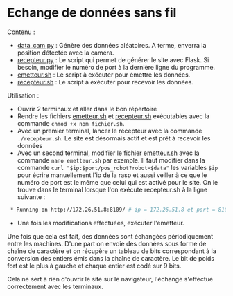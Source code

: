 # Echange de données sans fil

Contenu : 
- [data_cam.py] : Génère des données aléatoires. A terme, enverra la position détectée avec la caméra.
- [recepteur.py] : Le script qui permet de générer le site avec Flask. Si besoin, modifier le numéro de port à la dernière ligne du programme.
- [emetteur.sh] : Le script à exécuter pour émettre les données.
- [recepteur.sh] : Le script à exécuter pour recevoir les données.


Utilisation : 
- Ouvrir 2 terminaux et aller dans le bon répertoire
- Rendre les fichiers [emetteur.sh] et [recepteur.sh] exécutables  avec la commande `chmod +x nom_fichier.sh`.
- Avec un premier terminal, lancer le récepteur avec la commande `./recepteur.sh`. Le site est désormais actif et est prêt à recevoir les données
- Avec un second terminal, modifier le fichier [emetteur.sh] avec la commande `nano emetteur.sh` par exemple. Il faut modifier dans la commande  `curl "$ip:$port/pos_robot?robot=$data"` les variables `$ip` pour écrire manuellement l'ip de la rasp et aussi veiller à ce que le numéro de port est le même que celui qui est activé pour le site. On le trouve dans le terminal lorsque l'on exécute recepteur.sh à la ligne suivante : 
```sh
 * Running on http://172.26.51.8:8109/ # ip = 172.26.51.8 et port = 8109
```
- Une fois les modifications effectuées, exécuter l'émetteur.

Une fois que cela est fait, des données sont échangées périodiquement entre les machines. D'une part on envoie des données sous forme de chaîne de caractère et on récupère un tableau de bits correspondant à la conversion des entiers émis dans la chaîne de caractère. Le bit de poids fort est le plus à gauche et chaque entier est codé sur 9 bits.

Cela ne sert à rien d'ouvrir le site sur le navigateur, l'échange s'effectue correctement avec les terminaux.

[data_cam.py]: <https://github.com/eirbot/eirbot2022-2A/blob/main/com/data_camp.py>
[recepteur.py]: <https://github.com/eirbot/eirbot2022-2A/blob/main/com/emetteur.py>
   [emetteur.sh]: <https://github.com/eirbot/eirbot2022-2A/blob/main/com/emetteur.sh>
   [recepteur.sh]: <https://github.com/eirbot/eirbot2022-2A/blob/main/com/recepteur.sh>
